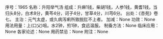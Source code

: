 序号：1965
名称：升阳举气汤
组成：升麻1钱，柴胡1钱，人参1钱，黄耆1钱，当归头8分，白术8分，黄芩4分，诃子4分，甘草4分，川芎6分。
出处：《杏苑》卷七。
主治：元气太虚，或久病泻痢所致脱肛不上者。
加减：None
功效：None
用法用量：上(口父)咀。水2钟，煎1钟，食远温服。
制备方法：None
临床应用：None
各家论述：None
用药禁忌：None
附注：None
